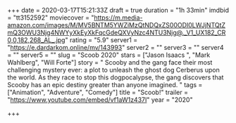 +++
date = 2020-03-17T15:21:33Z
draft = true
duration = "1h 33min"
imdbid = "tt3152592"
moviecover = "https://m.media-amazon.com/images/M/MV5BNTM5YWZiMzQtNDQxZS00ODI0LWJjNTQtZmQ3OWU3Njg4NWYyXkEyXkFqcGdeQXVyNzc4NTU3Njg@._V1_UX182_CR0,0,182,268_AL_.jpg"
rating = "5.9"
server1 = "https://e.dardarkom.online/mv/143993"
server2 = ""
server3 = ""
server4 = ""
server5 = ""
slug = "Scoob 2020"
stars = ["Jason Isaacs ", "Mark Wahlberg", "Will Forte"]
story = " Scooby and the gang face their most challenging mystery ever: a plot to unleash the ghost dog Cerberus upon the world. As they race to stop this dogpocalypse, the gang discovers that Scooby has an epic destiny greater than anyone imagined. "
tags = ["Animation", "Adventure", "Comedy"]
title = "Scoob!"
trailer = "https://www.youtube.com/embed/vf1aW1z437I"
year = "2020"

+++
